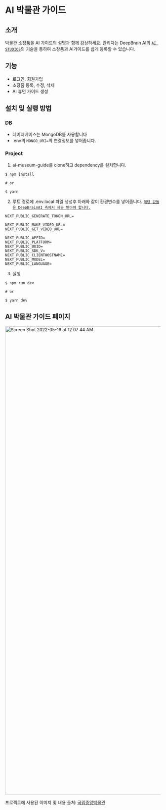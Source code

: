 # AI 박물관 가이드

## 소개
박물관 소장품을 AI 가이드의 설명과 함께 감상하세요. 관리자는 DeepBrain AI의 [`AI STUDIOS`](https://aistudios.com/)의 기술을 통하여 소장품과 AI가이드를 쉽게 등록할 수 있습니다.

## 기능
* 로그인, 회원가입
* 소장품 등록, 수정, 삭제
* AI 휴먼 가이드 생성

## 설치 및 실행 방법
### DB
- 데이터베이스는 MongoDB를 사용합니다
- .env의 `MONGO_URI=`의 연결정보를 넣어줍니다.
### Project
1. ai-museum-guide를 clone하고 dependency를 설치합니다.
```shell
$ npm install

# or

$ yarn 
```

2. 루트 경로에 .env.local 파일 생성후 아래와 같이 환경변수를 넣어줍니다. [`해당 값들은 DeepBrainAI 측에서 제공 받아야 합니다.`](https://aistudios.com/demo)
```shell
NEXT_PUBLIC_GENERATE_TOKEN_URL=

NEXT_PUBLIC_MAKE_VIDEO_URL=
NEXT_PUBLIC_GET_VIDEO_URL=

NEXT_PUBLIC_APPID=
NEXT_PUBLIC_PLATFORM=
NEXT_PUBLIC_UUID=
NEXT_PUBLIC_SDK_V=
NEXT_PUBLIC_CLIENTHOSTNAME=
NEXT_PUBLIC_MODEL=
NEXT_PUBLIC_LANGUAGE=
```

3. 실행
```shell
$ npm run dev

# or

$ yarn dev
```

## AI 박물관 가이드 페이지
<img width="1514" alt="Screen Shot 2022-05-16 at 12 07 44 AM" src="https://user-images.githubusercontent.com/18342765/168479833-935d26d1-11d2-42b3-99b6-7d8ad92afaaa.png">

프로젝트에 사용된 이미지 및 내용 출처: [국립중앙박물관](https://www.museum.go.kr/site/main/home)
